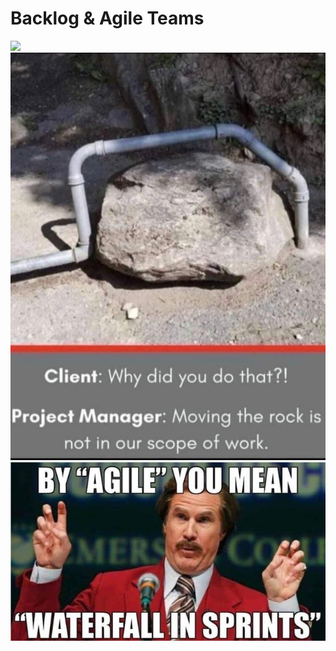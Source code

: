 # Backlog & Agile Teams 

![](https://miro.medium.com/max/1400/0*qC8qNaFTBC8b7KVi.png)
![](posts/agile/images/agile-waterfall.jpeg)
![](posts/agile/images/waterfall.JPG)